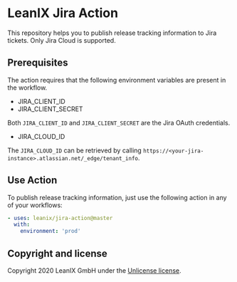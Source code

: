 # LeanIX Jira Action

This repository helps you to publish release tracking information to Jira tickets. Only Jira Cloud is supported.

## Prerequisites

The action requires that the following environment variables are present in the workflow.

- JIRA_CLIENT_ID
- JIRA_CLIENT_SECRET

Both `JIRA_CLIENT_ID` and `JIRA_CLIENT_SECRET` are the Jira OAuth credentials.

- JIRA_CLOUD_ID

The `JIRA_CLOUD_ID` can be retrieved by calling `https://<your-jira-instance>.atlassian.net/_edge/tenant_info`.

## Use Action

To publish release tracking information, just use the following action in any of your workflows:

```yaml
- uses: leanix/jira-action@master
  with:
    environment: 'prod'
```

## Copyright and license

Copyright 2020 LeanIX GmbH under the [Unlicense license](LICENSE).